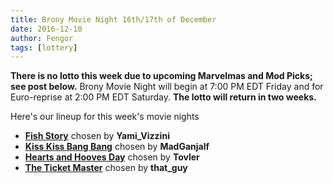 ```yaml
---
title: Brony Movie Night 16th/17th of December
date: 2016-12-10
author: Fengor
tags: [lottery]
---
```

**There is no lotto this week due to upcoming Marvelmas and Mod Picks; see post below.** Brony Movie Night will begin at 7:00 PM EDT Friday and for Euro-reprise at 2:00 PM EDT Saturday. **The lotto will return in two weeks.**

Here's our lineup for this week's movie nights

 - **[Fish Story][m1]** chosen by **Yami_Vizzini**
 - **[Kiss Kiss Bang Bang][m2]** chosen by **MadGanjalf**
 - **[Hearts and Hooves Day][p1]** chosen by **Tovler**
 - **[The Ticket Master][p2]** chosen by **that_guy**
 
[m1]: http://www.imdb.com/title/tt1244666/
[m2]: http://www.imdb.com/title/tt0373469/
[p1]: http://www.imdb.com/title/tt2173455/
[p2]: http://www.imdb.com/title/tt1758315/
